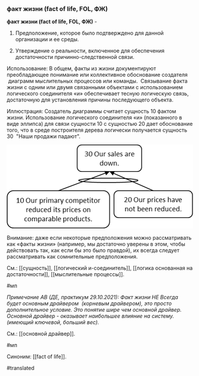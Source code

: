 ### факт жизни (fact of life, FOL, ФЖ)

**факт жизни (fact of life, FOL, ФЖ)** -

1. Предположение, которое было подтверждено для данной организации и ее среды.

2. Утверждение о реальности, включенное для обеспечения достаточности причинно-следственной связи.

Использование: В общем, факты из жизни документируют преобладающее понимание или коллективное обоснование создателя  диаграмм мыслительных процессов или команды.  Связывание факта жизни с одним или двумя связанными объектами с использованием логического соединителя «и» обеспечивает тесную логическую связь, достаточную для установления причины последующего объекта.

Иллюстрация: Создатель диаграммы считает сущность 10 фактом жизни. Использование логического соединителя «и» (показанного в виде эллипса) для связи сущности 10 с сущностью 20 дает обоснование того, что в среде построителя дерева логически получается сущность 30  "Наши продажи падают".

![](images/image105.png)

Внимание: даже если некоторые предположения можно рассматривать как «факты жизни» (например, мы достаточно уверены в этом, чтобы действовать так, как если бы это было правдой), их всегда следует рассматривать как сомнительные предположения.

См.: [[сущность]], [[логический и-соединитель]], [[логика основанная на достаточности]], [[мыслительные процессы]].

#мп

*Примечание АВ (ДЕ, практикум 29.10.2021): Факт жизни НЕ Всегда будет основным драйвером  (корневым драйвером), это просто дополнительное условие. Это понятие шире чем основной драйвер. Основной драйвер - оказывает наибольшее влияние на систему. (имеющий ключевой, больший вес).*

См.: [[основной драйвер]].

#мп

Синоним: [[fact of life]].

#translated
